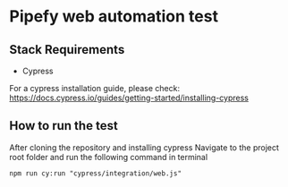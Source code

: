 # Pipefy web automation test

## Stack Requirements

- Cypress

For a cypress installation guide, please check:
https://docs.cypress.io/guides/getting-started/installing-cypress

## How to run the test

After cloning the repository and installing cypress
Navigate to the project root folder and run the following command in terminal

```
npm run cy:run "cypress/integration/web.js"
```
